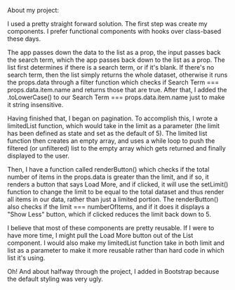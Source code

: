 About my project:

I used a pretty straight forward solution. The first step was create my components. I prefer functional components with hooks over class-based these days.

The app passes down the data to the list as a prop, the input passes back the search term, which the app passes back down to the list as a prop. The list first determines if there is a search term, or if it's blank. If there's no search term, then the list simply returns the whole dataset, otherwise it runs the props.data through a filter function which checks if Search Term === props.data.item.name and returns those that are true. After that, I added the .toLowerCase() to our Search Term === props.data.item.name just to make it string insensitive.

Having finished that, I began on pagination. To accomplish this, I wrote a limitedList function, which would take in the limit as a parameter (the limit has been defined as state and set as the default of 5). The limited list function then creates an empty array, and uses a while loop to push the filtered (or unfiltered) list to the empty array which gets returned and finally displayed to the user.

Then, I have a function called renderButton() which checks if the total number of items in the props.data is greater than the limit, and if so, it renders a button that says Load More, and if clicked, it will use the setLimit() function to change the limit to be equal to the total dataset and thus render all items in our data, rather than just a limited portion. The renderButton() also checks if the limit === numberOfItems, and if it does it displays a "Show Less" button, which if clicked reduces the limit back down to 5.

I believe that most of these components are pretty reusable. If I were to have more time, I might pull the Load More button out of the List component. I would also make my limitedList function take in both limit and list as a parameter to make it more reusable rather than hard code in which list it's using.

Oh! And about halfway through the project, I added in Bootstrap because the default styling was very ugly.
